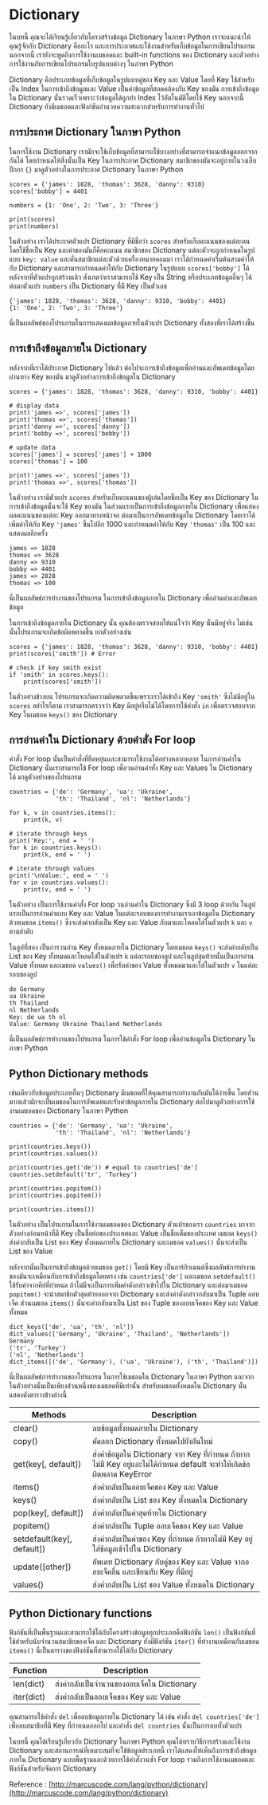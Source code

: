 # Dictionary

ในบทนี้ คุณจะได้เรียนรู้เกี่ยวกับโครงสร้างข้อมูล Dictionary ในภาษา Python เราจะแนะนำให้คุณรู้จักกับ Dictionary คืออะไร และการประกาศและใช้งานสำหรับเก็บข้อมูลในการเขียนโปรแกรม นอกจากนี้ เรายังจะพูดถึงการใช้งานเมธอดและ built-in functions ของ Dictionary และตัวอย่างการใช้งานกับการเขียนโปรแกรมใบรูปแบบต่างๆ ในภาษา Python

Dictionary คือประเภทข้อมูลที่เก็บข้อมูลในรูปแบบคู่ของ Key และ Value โดยที่ Key ใช้สำหรับเป็น Index ในการเข้าถึงข้อมูลและ Value เป็นค่าข้อมูลที่สอดคล้องกับ Key ของมัน การเข้าถึงข้อมูลใน Dictionary นั้นรวดเร็วเพราะว่าข้อมูลได้ถูกทำ Index ไว้อัตโนมัติโดยใช้ Key นอกจากนี้ Dictionary ยังมีเมธอดและฟังก์ชันอำนวยความสะดวกสำหรับการทำงานทั่วไป

## การประกาศ Dictionary ในภาษา Python

ในการใช้งาน Dictionary เรามักจะใช้เก็บข้อมูลที่สามารถใช้บางอย่างที่สามารถจำแนกข้อมูลออกจากกันได้ โดยกำหนดให้สิ่งนั้นเป็น Key ในการประกาศ Dictionary สมาชิกของมันจะอยู่ภายในวงเล็บปีกกา  `{}`  มาดูตัวอย่างในการประกาศ Dictionary ในภาษา Python

```
scores = {'james': 1828, 'thomas': 3628, 'danny': 9310}
scores['bobby'] = 4401

numbers = {1: 'One', 2: 'Two', 3: 'Three'}

print(scores)
print(numbers)

```

ในตัวอย่าง เราได้ประกาศตัวแปร Dictionary ที่มีชื่อว่า  `scores`  สำหรับเก็บคะแนนของแต่ละคนโดยใช้ชื่อเป็น Key และค่าของมันก็คือคะแนน สมาชิกของ Dictionary แต่ละตัวจะถูกกำหนดในรูปแบบ  `key: value`  และคั่นสมาชิกแต่ละตัวด้วยเครื่องหมายคอมมา เราได้กำหนดค่าเริ่มต้นสามค่าให้กับ Dictionary และสามารถกำหนดค่าให้กับ Dictionary ในรูปแบบ  `scores['bobby']`  ได้หลังจากที่ตัวแปรถูกสร้างแล้ว สังเกตว่าเราสามารถใช้ Key เป็น String หรือประเภทข้อมูลอื่นๆ ได้ ต่อมาตัวแปร  `numbers`  เป็น Dictionary ที่มี Key เป็นตัวเลข

```
{'james': 1828, 'thomas': 3628, 'danny': 9310, 'bobby': 4401}
{1: 'One', 2: 'Two', 3: 'Three'}

```

นี่เป็นผลลัพธ์ของโปรแกรมในการแสดงผลข้อมูลภายในตัวแปร Dictionary ทั้งสองที่เราได้สร้างขึ้น

## การเข้าถึงข้อมูลภายใน Dictionary

หลังจากที่เราได้ประกาศ Dictionary ไปแล้ว ต่อไปจะการเข้าถึงข้อมูลเพื่ออ่านและอัพเดทข้อมูลโดยผ่านทาง Key ของมัน มาดูตัวอย่างการเข้าถึงข้อมูลใน Dictionary

```
scores = {'james': 1828, 'thomas': 3628, 'danny': 9310, 'bobby': 4401}

# display data
print('james =>', scores['james'])
print('thomas =>', scores['thomas'])
print('danny =>', scores['danny'])
print('bobby =>', scores['bobby'])

# update data
scores['james'] = scores['james'] + 1000
scores['thomas'] = 100

print('james =>', scores['james'])
print('thomas =>', scores['thomas'])

```

ในตัวอย่าง เรามีตัวแปร  `scores`  สำหรับเก็บคะแนนของผู้เล่นโดยชื่อเป็น Key ของ Dictionary ในการเข้าถึงข้อมูลนั้นจะใช้ Key ของมัน ในส่วนแรกเป็นการเข้าถึงข้อมูลภายใน Dictionary เพื่อแสดงผลคะแนนของแต่ละ Key ออกมาทางหน้าจอ ต่อมาเป็นการอัพเดทข้อมูลใน Dictionary โดยเราได้เพิ่มค่าให้กับ Key  `'james'`  ขึ้นไปอีก 1000 และกำหนดค่าให้กับ Key  `'thomas'`  เป็น 100 และแสดงผลอีกครั้ง

```
james => 1828
thomas => 3628
danny => 9310
bobby => 4401
james => 2828
thomas => 100

```

นี่เป็นผลลัพธ์การทำงานของโปรแกรม ในการเข้าถึงข้อมูลภายใน Dictionary เพื่ออ่านค่าและอัพเดทข้อมูล

ในการเข้าถึงข้อมูลภายใน Dictionary นั้น คุณต้องตรวจสอบให้แน่ใจว่า Key นั้นมีอยู่จริง ไม่เช่นนั้นโปรแกรมจะเกิดข้อผิดพลาดขึ้น ยกตัวอย่างเช่น

```
scores = {'james': 1828, 'thomas': 3628, 'danny': 9310, 'bobby': 4401}
print(scores['smith']) # Error

# check if key smith exist
if 'smith' in scores.keys():
    print(scores['smith'])

```

ในตัวอย่างข้างบน โปรแกรมจะเกิดความผิดพลาดขึ้นเพราะเราได้เข้าถึง Key  `'smith'`  ซึ่งไม่มีอยู่ใน  `scores`  อย่าไรก็ตาม เราสามารถตรวจว่า Key มีอยู่หรือไม่ได้โดยการใช้คำสั่ง  `in`  เพื่อตรวจสอบจาก Key ในเมธอด  `keys()`  ของ Dictionary

## การอ่านค่าใน Dictionary ด้วยคำสั่ง For loop

คำสั่ง For loop นั้นเป็นคำสั่งที่ยืดหยุ่นและสามารถใช้งานได้อย่างหลากหลาย ในการอ่านค่าใน Dictionary นั้นเราสามารถใช้ For loop เพื่อวนอ่านค่าทั้ง Key และ Values ใน Dictionary ได้ มาดูตัวอย่างของโปรแกรม

```
countries = {'de': 'Germany', 'ua': 'Ukraine',
             'th': 'Thailand', 'nl': 'Netherlands'}

for k, v in countries.items():
    print(k, v)

# iterate through keys
print('Key:', end = ' ')
for k in countries.keys():
    print(k, end = ' ')

# iterate through values
print('\nValue:', end = ' ')
for v in countries.values():
    print(v, end = ' ')

```

ในตัวอย่าง เป็นการใช้งานคำสั่ง For loop วนอ่านค่าใน Dictionary ซึ่งมี 3 loop ด้วยกัน ในลูปแรกเป็นการอ่านค่าแบบ Key และ Value ในแต่ละรอบของการทำงานเราเอาข้อมูลใน Dictionary ด้วยเมธอด  `items()`  ซึ่งจะส่งค่ากลับเป็น Key และ Value กับมาและโหลดใส่ในตัวแปร  `k`  และ  `v`  ตามลำดับ

ในลูปที่สอง เป็นการวนอ่าน Key ทั้งหมดภายใน Dictionary โดยเมธอด  `keys()`  จะส่งค่ากลับเป็น List ของ Key ทั้งหมดและโหลดใส่ในตัวแปร  `k`  แต่ละรอบของลูป และในลูปสุดท้ายนั้นเป็นการอ่าน Value ทั้งหมด และเมธอด  `values()`  เพื่อรับค่าของ Value ทั้งหมดมาและใส่ในตัวแปร  `v`  ในแต่ละรอบของลูป

```
de Germany
ua Ukraine
th Thailand
nl Netherlands
Key: de ua th nl 
Value: Germany Ukraine Thailand Netherlands

```

นี่เป็นผลลัพธ์การทำงานของโปรแกรม ในการใช้คำสั่ง For loop เพื่ออ่านข้อมูลใน Dictionary ในภาษา Python

## Python Dictionary methods

เช่นเดียวกับข้อมูลประเภทอื่นๆ Dictionary มีเมธอดที่ให้คุณสามารถทำงานกับมันได้ง่ายขึ้น โดยส่วนมากแล้วมักจะเป็นเมธอดในการอัพเดทและรับค่าข้อมูลภายใน Dictionary ต่อไปมาดูตัวอย่างการใช้งานเมธอดของ Dictionary ในภาษา Python

```
countries = {'de': 'Germany', 'ua': 'Ukraine',
             'th': 'Thailand', 'nl': 'Netherlands'}

print(countries.keys())
print(countries.values())

print(countries.get('de')) # equal to countries['de']
countries.setdefault('tr', 'Turkey')

print(countries.popitem())
print(countries.popitem())

print(countries.items())

```

ในตัวอย่าง เป็นโปรแกรมในการใช้งานเมธอดของ Dictionary ตัวแปรของเรา  `countries`  มาจากตัวอย่างก่อนหน้าที่มี Key เป็นชื่อย่อของประเทศและ Value เป็นชื่อเต็มของประเทศ เมธอด  `keys()`  ส่งค่ากลับเป็น List ของ Key ทั้งหมดภายใน Dictionary และเมธอด  `values()`  นั้นจะส่งเป็น List ของ Value

หลังจากนั้นเป็นการเข้าถึงข้อมูลด้วยเมธอด  `get()`  โดยมี Key เป็นอาร์กิวเมนต์ซึ่งผลลัพธ์การทำงานของมันจะเหมือนกับการเข้าถึงข้อมูลโดยตรง เช่น  `countries['de']`  และเมธอด  `setdefault()`  ใช้รับค่าจากคีย์ที่กำหนด ถ้าไม่มีจะเป็นการเพิ่มค่าดังกล่าวเข้าไปใน Dictionary และต่อมาเมธอด  `popitem()`  จะนำสมาชิกตัวสุดท้ายออกจาก Dictionary และส่งค่าดังกล่าวกลับมาเป็น Tuple ออบเจ็ค ส่วนเมธอด  `items()`  นั้นจะค่ากลับมาเป็น List ของ Tuple ของออบเจ็คของ Key และ Value ทั้งหมด

```
dict_keys(['de', 'ua', 'th', 'nl'])
dict_values(['Germany', 'Ukraine', 'Thailand', 'Netherlands'])
Germany
('tr', 'Turkey')
('nl', 'Netherlands')
dict_items([('de', 'Germany'), ('ua', 'Ukraine'), ('th', 'Thailand')])

```

นี่เป็นผลลัพธ์การทำงานของโปรแกรม ในการใช้เมธอดใน Dictionary ในภาษา Python และจากในตัวอย่างนั้นเป็นเพียงส่วนหนึ่งของเมธอดที่มีเท่านั้น สำหรับเมธอดทั้งหมดใน Dictionary นั้นแสดงดังตารางข้างล่างนี้


| Methods |Description |
|----------|----------|
| clear() |ลบข้อมูลทั้งหมดภายใน Dictionary |
| copy() |คัดลอก Dictionary ทั้งหมดไปยังอันใหม่ |
| get(key[, default]) |ส่งค่าข้อมูลใน Dictionary จาก Key ที่กำหนด ถ้าหากไม่มี Key อยู่และไม่ได้กำหนด default จะทำให้เกิดข้อผิดพลาด KeyError |
| items() |ส่งค่ากลับเป็นออบเจ็คของ Key และ Value |
| keys() |ส่งค่ากลับเป็น List ของ Key ทั้งหมดใน Dictionary |
| pop(key[, default]) |ส่งค่ากลับเป็นค่าสุดท้ายใน Dictionary |
| popitem() |ส่งค่ากลับเป็น Tuple ออบเจ็คของ Key และ Value |
| setdefault(key[, default]) |ส่งค่ากลับเป็นค่าของ Key ที่กำหนด ถ้าหากไม่มี Key อยู่ใส่ข้อมูลเข้าไปใน Dictionary |
| update([other]) |อัพเดท Dictionary กับคู่ของ Key และ Value จากออบเจ็คอื่น และเขียนทับ Key ที่มีอยู่ |
| values() |ส่งค่ากลับเป็น List ของ Value ทั้งหมดใน Dictionary |
## Python Dictionary functions

ฟังก์ชันที่เป็นพื้นฐานและสามารถใช้ได้กับโครงสร้างข้อมูลทุกประเภทคือฟังก์ชัน  `len()`  เป็นฟังก์ชันที่ใช้สำหรับนับจำนวนสมาชิกของเจ็ค และ Dictionary ยังมีฟังก์ชัน  `iter()`  ที่ทำงานเหมือนกับเมธอด  `items()`  นี่เป็นตารางของฟังก์ชันที่สามารถใช้ได้กับ Dictionary

|Function|Description|
|--------|----------|
|len(dict)|ส่งค่ากลับเป็นจำนวนของออบเจ็คใน Dictionary|
iter(dict)|ส่งค่ากลับเป็นออบเจ็คของ Key และ Value|

คุณสามารถใช้คำสั่ง  `del`  เพื่อลบข้อมูลภายใน Dictionary ได้ เช่น คำสั่ง  `del countries['de']`  เพื่อลบสมาชิกที่มี Key ที่กำหนดออกไป และคำสั่ง  `del countries`  นั้นเป็นการลบทั้งตัวแปร

ในบทนี้ คุณได้เรียนรู้เกี่ยวกับ Dictionary ในภาษา Python คุณได้ทราบวิธีการสร้างและใช้งาน Dictionary และสถานการณ์ที่เหมาะสมที่จะใช้ข้อมูลประเภทนี้ เราได้แสดงให้เห็นถึงการเข้าถึงข้อมูลภายใน Dictionary แบบพื้นฐานและด้วยการใช้คำสั่งวนซ้ำ For loop รวมถึงการใช้งานเมธอดและฟังก์ชันสำหรับจัดการ Dictionary

Reference :  [http://marcuscode.com/lang/python/dictionary](http://marcuscode.com/lang/python/dictionary)
<!--stackedit_data:
eyJoaXN0b3J5IjpbLTEzNjAyOTc1NDYsLTQzNzg0MzExMl19
-->